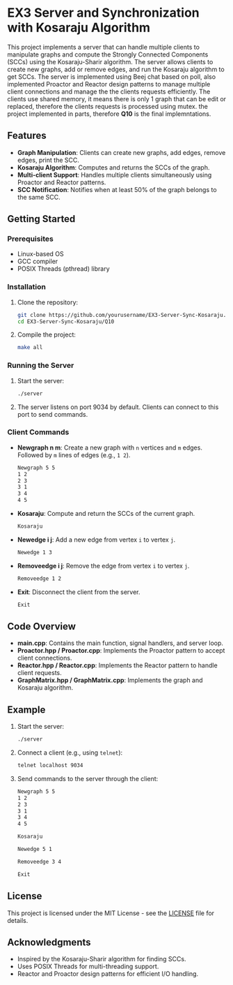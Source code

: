 # EX3 Server and Synchronization with Kosaraju Algorithm

This project implements a server that can handle multiple clients to manipulate graphs and compute the Strongly Connected Components (SCCs) using the Kosaraju-Sharir algorithm. The server allows clients to create new graphs, add or remove edges, and run the Kosaraju algorithm to get SCCs. The server is implemented using Beej chat based on poll, also implemented Proactor and Reactor design patterns to manage multiple client connections and manage the the clients requests efficiently.
The clients use shared memory, it means there is only 1 graph that can be edit or replaced, therefore the clients requests is processed using mutex.
the project implemented in parts, therefore **Q10** is the final implemntations.

## Features

- **Graph Manipulation**: Clients can create new graphs, add edges, remove edges, print the SCC.
- **Kosaraju Algorithm**: Computes and returns the SCCs of the graph.
- **Multi-client Support**: Handles multiple clients simultaneously using Proactor and Reactor patterns.
- **SCC Notification**: Notifies when at least 50% of the graph belongs to the same SCC.

## Getting Started

### Prerequisites

- Linux-based OS
- GCC compiler
- POSIX Threads (pthread) library

### Installation

1. Clone the repository:

    ```sh
    git clone https://github.com/yourusername/EX3-Server-Sync-Kosaraju.git
    cd EX3-Server-Sync-Kosaraju/Q10
    ```

2. Compile the project:

    ```sh
    make all
    ```

### Running the Server

1. Start the server:

    ```sh
    ./server
    ```

2. The server listens on port 9034 by default. Clients can connect to this port to send commands.

### Client Commands

- **Newgraph n m**: Create a new graph with `n` vertices and `m` edges. Followed by `m` lines of edges (e.g., `1 2`).

    ```sh
    Newgraph 5 5
    1 2
    2 3
    3 1
    3 4
    4 5
    ```

- **Kosaraju**: Compute and return the SCCs of the current graph.

    ```sh
    Kosaraju
    ```

- **Newedge i j**: Add a new edge from vertex `i` to vertex `j`.

    ```sh
    Newedge 1 3
    ```

- **Removeedge i j**: Remove the edge from vertex `i` to vertex `j`.

    ```sh
    Removeedge 1 2
    ```

- **Exit**: Disconnect the client from the server.

    ```sh
    Exit
    ```

## Code Overview

- **main.cpp**: Contains the main function, signal handlers, and server loop.
- **Proactor.hpp / Proactor.cpp**: Implements the Proactor pattern to accept client connections.
- **Reactor.hpp / Reactor.cpp**: Implements the Reactor pattern to handle client requests.
- **GraphMatrix.hpp / GraphMatrix.cpp**: Implements the graph and Kosaraju algorithm.

## Example

1. Start the server:

    ```sh
    ./server
    ```

2. Connect a client (e.g., using `telnet`):

    ```sh
    telnet localhost 9034
    ```

3. Send commands to the server through the client:

    ```sh
    Newgraph 5 5
    1 2
    2 3
    3 1
    3 4
    4 5

    Kosaraju

    Newedge 5 1

    Removeedge 3 4

    Exit
    ```

## License

This project is licensed under the MIT License - see the [LICENSE](LICENSE) file for details.

## Acknowledgments

- Inspired by the Kosaraju-Sharir algorithm for finding SCCs.
- Uses POSIX Threads for multi-threading support.
- Reactor and Proactor design patterns for efficient I/O handling.
